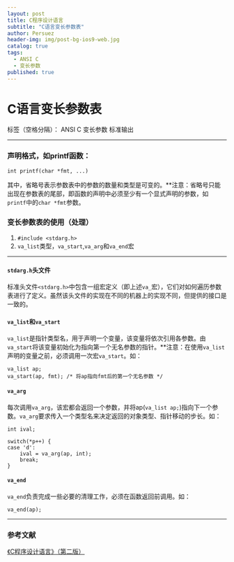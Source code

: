 ```yaml
---
layout: post
title: C程序设计语言
subtitle: "C语言变长参数表"
author: Persuez
header-img: img/post-bg-ios9-web.jpg
catalog: true
tags:
  - ANSI C
  - 变长参数
published: true
---
```

# C语言变长参数表

标签（空格分隔）： ANSI C 变长参数 标准输出

---

### **声明格式**，如printf函数：
```
int printf(char *fmt, ...)
```
其中，省略号表示参数表中的参数的数量和类型是可变的。**注意：省略号只能出现在参数表的尾部，即函数的声明中必须至少有一个显式声明的参数，如```printf```中的```char *fmt```参数。
### **变长参数表的使用（处理）**
1. ```#include <stdarg.h>```
2. ```va_list```类型，```va_start```,```va_arg```和```va_end```宏

---

#### `stdarg.h`头文件
标准头文件`<stdarg.h>`中包含一组宏定义（即上述`va_`宏），它们对如何遍历参数表进行了定义。虽然该头文件的实现在不同的机器上的实现不同，但提供的接口是一致的。
#### `va_list`和`va_start`
`va_list`是指针类型名，用于声明一个变量，该变量将依次引用各参数。由`va_start`将该变量初始化为指向第一个无名参数的指针。**注意：在使用`va_list`声明的变量之前，必须调用一次宏`va_start`。如：
```
va_list ap;
va_start(ap, fmt); /* 将ap指向fmt后的第一个无名参数 */
```
#### `va_arg`
每次调用`va_arg`，该宏都会返回一个参数，并将ap(```va_list ap;```)指向下一个参数。`va_arg`要求传入一个类型名来决定返回的对象类型、指针移动的步长。如：
```
int ival;

switch(*p++) {
case 'd':
    ival = va_arg(ap, int);
    break;
}
```
#### `va_end`
`va_end`负责完成一些必要的清理工作，必须在函数返回前调用。如：
```
va_end(ap);
```

---
### **参考文献**
[《C程序设计语言》（第二版）](https://book.douban.com/subject/1139336/)
